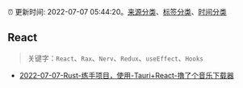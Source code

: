 :alarm_clock: 更新时间: 2022-07-07 05:44:20。[来源分类](../README.md)、[标签分类](../TAGS.md)、[时间分类](../TIMELINE.md)

## React


> 关键字：`React`、`Rax`、`Nerv`、`Redux`、`useEffect`、`Hooks`



- [2022-07-07-Rust-练手项目，使用-Tauri+React-撸了个音乐下载器](https://www.v2ex.com/t/864633) 